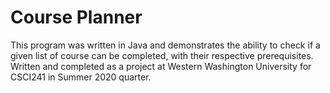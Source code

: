 # Course Planner

This program was written in Java and demonstrates the ability to check if a given list of course can be completed, with their respective prerequisites.
Written and completed as a project at Western Washington University for CSCI241 in Summer 2020 quarter.

